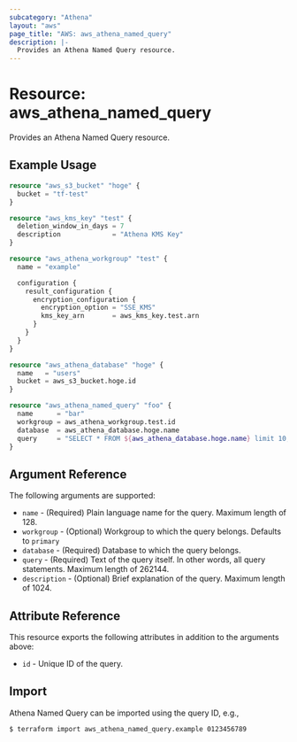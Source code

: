 ```yaml
---
subcategory: "Athena"
layout: "aws"
page_title: "AWS: aws_athena_named_query"
description: |-
  Provides an Athena Named Query resource.
---
```


# Resource: aws_athena_named_query

Provides an Athena Named Query resource.

## Example Usage

```terraform
resource "aws_s3_bucket" "hoge" {
  bucket = "tf-test"
}

resource "aws_kms_key" "test" {
  deletion_window_in_days = 7
  description             = "Athena KMS Key"
}

resource "aws_athena_workgroup" "test" {
  name = "example"

  configuration {
    result_configuration {
      encryption_configuration {
        encryption_option = "SSE_KMS"
        kms_key_arn       = aws_kms_key.test.arn
      }
    }
  }
}

resource "aws_athena_database" "hoge" {
  name   = "users"
  bucket = aws_s3_bucket.hoge.id
}

resource "aws_athena_named_query" "foo" {
  name      = "bar"
  workgroup = aws_athena_workgroup.test.id
  database  = aws_athena_database.hoge.name
  query     = "SELECT * FROM ${aws_athena_database.hoge.name} limit 10;"
}
```

## Argument Reference

The following arguments are supported:

* `name` - (Required) Plain language name for the query. Maximum length of 128.
* `workgroup` - (Optional) Workgroup to which the query belongs. Defaults to `primary`
* `database` - (Required) Database to which the query belongs.
* `query` - (Required) Text of the query itself. In other words, all query statements. Maximum length of 262144.
* `description` - (Optional) Brief explanation of the query. Maximum length of 1024.

## Attribute Reference

This resource exports the following attributes in addition to the arguments above:

* `id` - Unique ID of the query.

## Import

Athena Named Query can be imported using the query ID, e.g.,

```
$ terraform import aws_athena_named_query.example 0123456789
```
